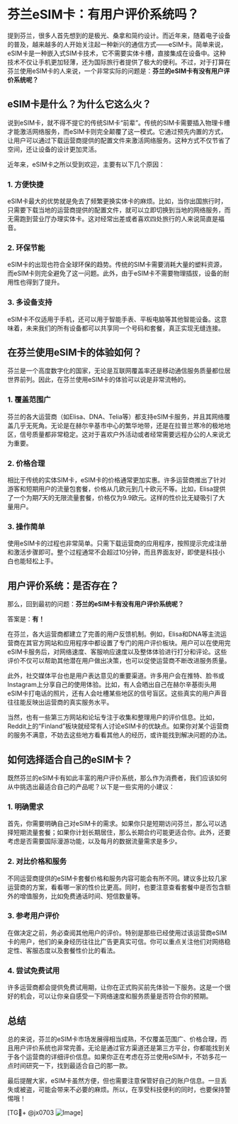 # 芬兰eSIM卡：有用户评价系统吗？

提到芬兰，很多人首先想到的是极光、桑拿和简约设计。而近年来，随着电子设备的普及，越来越多的人开始关注起一种新兴的通信方式——eSIM卡。简单来说，eSIM卡是一种嵌入式SIM卡技术，它不需要实体卡槽，直接集成在设备中。这种技术不仅让手机更加轻薄，还为国际旅行者提供了极大的便利。不过，对于打算在芬兰使用eSIM卡的人来说，一个非常实际的问题是：**芬兰的eSIM卡有没有用户评价系统呢？**

## eSIM卡是什么？为什么它这么火？

说到eSIM卡，就不得不提它的传统SIM卡“前辈”。传统的SIM卡需要插入物理卡槽才能激活网络服务，而eSIM卡则完全颠覆了这一模式。它通过预先内置的方式，让用户可以通过下载运营商提供的配置文件来激活网络服务。这种方式不仅节省了空间，还让设备的设计更加灵活。

近年来，eSIM卡之所以受到欢迎，主要有以下几个原因：

### 1. **方便快捷**
   eSIM卡最大的优势就是免去了频繁更换实体卡的麻烦。比如，当你出国旅行时，只需要下载当地的运营商提供的配置文件，就可以立即切换到当地的网络服务，而无需跑到营业厅办理实体卡。这对经常出差或者喜欢四处旅行的人来说简直是福音。

### 2. **环保节能**
   eSIM卡的出现也符合全球环保的趋势。传统的SIM卡需要消耗大量的塑料资源，而eSIM卡则完全避免了这一问题。此外，由于eSIM卡不需要物理插拔，设备的耐用性也得到了提升。

### 3. **多设备支持**
   eSIM卡不仅适用于手机，还可以用于智能手表、平板电脑等其他智能设备。这意味着，未来我们的所有设备都可以共享同一个号码和套餐，真正实现无缝连接。

## 在芬兰使用eSIM卡的体验如何？

芬兰是一个高度数字化的国家，无论是互联网覆盖率还是移动通信服务质量都位居世界前列。因此，在芬兰使用eSIM卡的体验可以说是非常流畅的。

### 1. **覆盖范围广**
   芬兰的各大运营商（如Elisa、DNA、Telia等）都支持eSIM卡服务，并且其网络覆盖几乎无死角。无论是在赫尔辛基市中心的繁华地带，还是在拉普兰寒冷的极地地区，信号质量都非常稳定。这对于喜欢户外活动或者经常需要远程办公的人来说尤为重要。

### 2. **价格合理**
   相比于传统的实体SIM卡，eSIM卡的价格通常更加实惠。许多运营商推出了针对游客和短期用户的流量包套餐，价格从几欧元到几十欧元不等。比如，Elisa提供了一个为期7天的无限流量套餐，价格仅为9.9欧元。这样的性价比无疑吸引了大量用户。

### 3. **操作简单**
   使用eSIM卡的过程也非常简单。只需下载运营商的应用程序，按照提示完成注册和激活步骤即可。整个过程通常不会超过10分钟，而且界面友好，即使是科技小白也能轻松上手。

## 用户评价系统：是否存在？

那么，回到最初的问题：**芬兰的eSIM卡有没有用户评价系统呢？**

答案是：**有！**

在芬兰，各大运营商都建立了完善的用户反馈机制。例如，Elisa和DNA等主流运营商在其官方网站和应用程序中都设置了专门的用户评价板块。用户可以在使用完eSIM卡服务后，对网络速度、客服响应速度以及整体体验进行打分和评论。这些评价不仅可以帮助其他潜在用户做出决策，也可以促使运营商不断改进服务质量。

此外，社交媒体平台也是用户表达意见的重要渠道。许多用户会在推特、脸书或Instagram上分享自己的使用体验。比如，有人会晒出自己在赫尔辛基街头用eSIM卡打电话的照片，还有人会吐槽某些地区的信号盲区。这些真实的用户声音往往能反映出运营商的真实服务水平。

当然，也有一些第三方网站和论坛专注于收集和整理用户的评价信息。比如，Reddit上的“Finland”板块就经常有人讨论eSIM卡的优缺点。如果你对某个运营商的服务不满意，不妨去这些地方看看其他人的经历，或许能找到解决问题的办法。

## 如何选择适合自己的eSIM卡？

既然芬兰的eSIM卡有如此丰富的用户评价系统，那么作为消费者，我们应该如何从中挑选出最适合自己的产品呢？以下是一些实用的小建议：

### 1. **明确需求**
   首先，你需要明确自己对eSIM卡的需求。如果你只是短期访问芬兰，那么可以选择短期流量套餐；如果你计划长期居住，那么长期合约可能更适合你。此外，还要考虑是否需要国际漫游功能，以及每月的数据流量需求是多少。

### 2. **对比价格和服务**
   不同运营商提供的eSIM卡套餐价格和服务内容可能会有所不同。建议多比较几家运营商的方案，看看哪一家的性价比更高。同时，也要注意查看套餐中是否包含额外的增值服务，比如免费通话时间、短信数量等。

### 3. **参考用户评价**
   在做决定之前，务必查阅其他用户的评价。特别是那些已经使用过该运营商eSIM卡的用户，他们的亲身经历往往比广告更真实可信。你可以重点关注他们对网络稳定性、客服态度以及套餐性价比的看法。

### 4. **尝试免费试用**
   许多运营商都会提供免费试用期，让你在正式购买前先体验一下服务。这是一个很好的机会，可以让你亲自感受一下网络速度和服务质量是否符合你的预期。

## 总结

总的来说，芬兰的eSIM卡市场发展得相当成熟，不仅覆盖范围广、价格合理，而且用户评价系统也非常完善。无论是通过官方渠道还是第三方平台，你都能找到关于各个运营商的详细评价信息。如果你正在考虑在芬兰使用eSIM卡，不妨多花一点时间研究一下，找到最适合自己的那一款。

最后提醒大家，eSIM卡虽然方便，但也需要注意保管好自己的账户信息。一旦丢失或被盗，可能会带来不必要的麻烦。所以，在享受科技便利的同时，也要保持警惕哦！

[TG💪+ @jx0703 ![Image](https://github.com/user-attachments/assets/dbca1d08-cadb-493c-b0ec-ad6f7a83f270)]